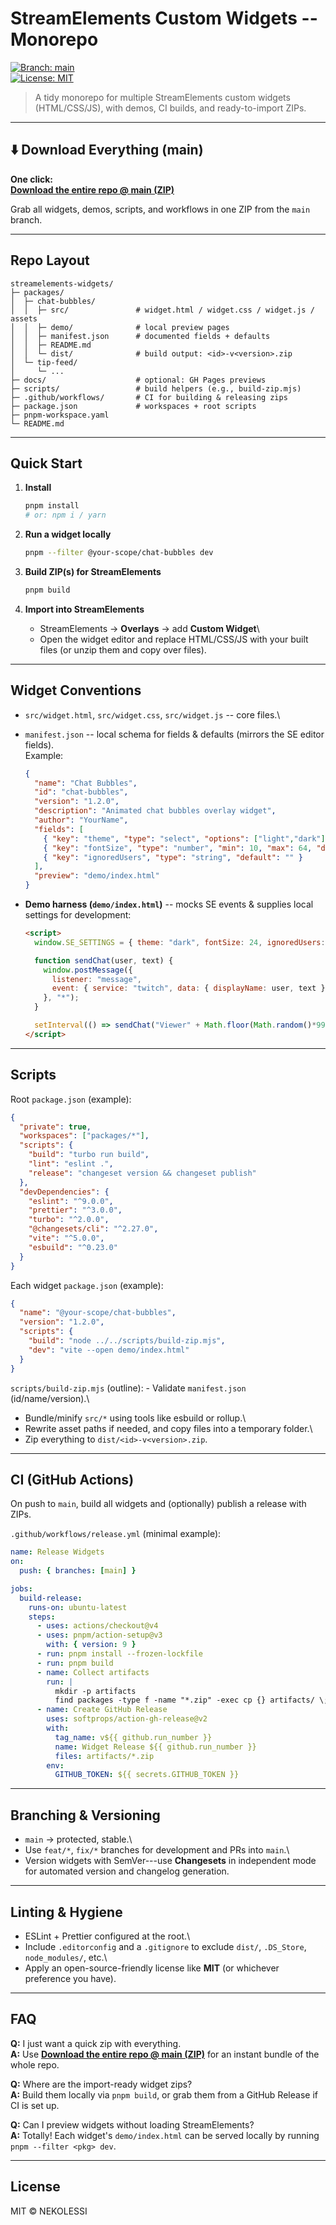 # StreamElements Custom Widgets -- Monorepo

[![Branch:
main](https://img.shields.io/badge/branch-main-blue.svg)](../../tree/main)\
[![License:
MIT](https://img.shields.io/badge/License-MIT-green.svg)](./LICENSE)

> A tidy monorepo for multiple StreamElements custom widgets
> (HTML/CSS/JS), with demos, CI builds, and ready-to-import ZIPs.

------------------------------------------------------------------------

## ⬇️ Download Everything (main)

**One click:**\
**[Download the entire repo @ main
(ZIP)](https://github.com/nekolessi/StreamElements-widget-hub/archive/refs/heads/main.zip)**

Grab all widgets, demos, scripts, and workflows in one ZIP from the
`main` branch.

------------------------------------------------------------------------

## Repo Layout

    streamelements-widgets/
    ├─ packages/
    │  ├─ chat-bubbles/
    │  │  ├─ src/               # widget.html / widget.css / widget.js / assets
    │  │  ├─ demo/              # local preview pages
    │  │  ├─ manifest.json      # documented fields + defaults
    │  │  ├─ README.md
    │  │  └─ dist/              # build output: <id>-v<version>.zip
    │  └─ tip-feed/
    │     └─ ...
    ├─ docs/                    # optional: GH Pages previews
    ├─ scripts/                 # build helpers (e.g., build-zip.mjs)
    ├─ .github/workflows/       # CI for building & releasing zips
    ├─ package.json             # workspaces + root scripts
    ├─ pnpm-workspace.yaml
    └─ README.md

------------------------------------------------------------------------

## Quick Start

1.  **Install**

    ``` bash
    pnpm install
    # or: npm i / yarn
    ```

2.  **Run a widget locally**

    ``` bash
    pnpm --filter @your-scope/chat-bubbles dev
    ```

3.  **Build ZIP(s) for StreamElements**

    ``` bash
    pnpm build
    ```

4.  **Import into StreamElements**

    -   StreamElements → **Overlays** → add **Custom Widget**\
    -   Open the widget editor and replace HTML/CSS/JS with your built
        files (or unzip them and copy over files).

------------------------------------------------------------------------

## Widget Conventions

-   `src/widget.html`, `src/widget.css`, `src/widget.js` -- core files.\

-   `manifest.json` -- local schema for fields & defaults (mirrors the
    SE editor fields).\
    Example:

    ``` json
    {
      "name": "Chat Bubbles",
      "id": "chat-bubbles",
      "version": "1.2.0",
      "description": "Animated chat bubbles overlay widget",
      "author": "YourName",
      "fields": [
        { "key": "theme", "type": "select", "options": ["light","dark"], "default": "dark" },
        { "key": "fontSize", "type": "number", "min": 10, "max": 64, "default": 24 },
        { "key": "ignoredUsers", "type": "string", "default": "" }
      ],
      "preview": "demo/index.html"
    }
    ```

-   **Demo harness (`demo/index.html`)** -- mocks SE events & supplies
    local settings for development:

    ``` html
    <script>
      window.SE_SETTINGS = { theme: "dark", fontSize: 24, ignoredUsers: "" };

      function sendChat(user, text) {
        window.postMessage({
          listener: "message",
          event: { service: "twitch", data: { displayName: user, text } }
        }, "*");
      }

      setInterval(() => sendChat("Viewer" + Math.floor(Math.random()*99), "hello!"), 3000);
    </script>
    ```

------------------------------------------------------------------------

## Scripts

Root `package.json` (example):

``` json
{
  "private": true,
  "workspaces": ["packages/*"],
  "scripts": {
    "build": "turbo run build",
    "lint": "eslint .",
    "release": "changeset version && changeset publish"
  },
  "devDependencies": {
    "eslint": "^9.0.0",
    "prettier": "^3.0.0",
    "turbo": "^2.0.0",
    "@changesets/cli": "^2.27.0",
    "vite": "^5.0.0",
    "esbuild": "^0.23.0"
  }
}
```

Each widget `package.json` (example):

``` json
{
  "name": "@your-scope/chat-bubbles",
  "version": "1.2.0",
  "scripts": {
    "build": "node ../../scripts/build-zip.mjs",
    "dev": "vite --open demo/index.html"
  }
}
```

`scripts/build-zip.mjs` (outline): - Validate `manifest.json`
(id/name/version).\
- Bundle/minify `src/*` using tools like esbuild or rollup.\
- Rewrite asset paths if needed, and copy files into a temporary
folder.\
- Zip everything to `dist/<id>-v<version>.zip`.

------------------------------------------------------------------------

## CI (GitHub Actions)

On push to `main`, build all widgets and (optionally) publish a release
with ZIPs.

`.github/workflows/release.yml` (minimal example):

``` yaml
name: Release Widgets
on:
  push: { branches: [main] }

jobs:
  build-release:
    runs-on: ubuntu-latest
    steps:
      - uses: actions/checkout@v4
      - uses: pnpm/action-setup@v3
        with: { version: 9 }
      - run: pnpm install --frozen-lockfile
      - run: pnpm build
      - name: Collect artifacts
        run: |
          mkdir -p artifacts
          find packages -type f -name "*.zip" -exec cp {} artifacts/ \;
      - name: Create GitHub Release
        uses: softprops/action-gh-release@v2
        with:
          tag_name: v${{ github.run_number }}
          name: Widget Release ${{ github.run_number }}
          files: artifacts/*.zip
        env:
          GITHUB_TOKEN: ${{ secrets.GITHUB_TOKEN }}
```

------------------------------------------------------------------------

## Branching & Versioning

-   `main` → protected, stable.\
-   Use `feat/*`, `fix/*` branches for development and PRs into `main`.\
-   Version widgets with SemVer---use **Changesets** in independent mode
    for automated version and changelog generation.

------------------------------------------------------------------------

## Linting & Hygiene

-   ESLint + Prettier configured at the root.\
-   Include `.editorconfig` and a `.gitignore` to exclude `dist/`,
    `.DS_Store`, `node_modules/`, etc.\
-   Apply an open-source-friendly license like **MIT** (or whichever
    preference you have).

------------------------------------------------------------------------

## FAQ

**Q:** I just want a quick zip with everything.\
**A:** Use **[Download the entire repo @ main
(ZIP)](https://github.com/nekolessi/StreamElements-widget-hub/archive/refs/heads/main.zip)**
for an instant bundle of the whole repo.

**Q:** Where are the import-ready widget zips?\
**A:** Build them locally via `pnpm build`, or grab them from a GitHub
Release if CI is set up.

**Q:** Can I preview widgets without loading StreamElements?\
**A:** Totally! Each widget's `demo/index.html` can be served locally by
running `pnpm --filter <pkg> dev`.

------------------------------------------------------------------------

## License

MIT © NEKOLESSI
